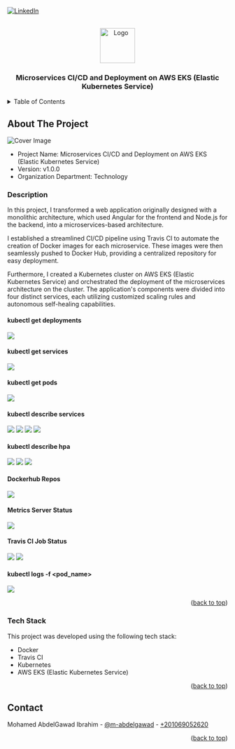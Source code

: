 <a name="readme-top"></a>

[![LinkedIn][linkedin-shield]][linkedin-url]



<!-- PROJECT LOGO -->
<br />
<div align="center">
  <img src="readme_files/logo.png" alt="Logo" width="80" height="80">
  <h3 align="center">Microservices CI/CD and Deployment on AWS EKS (Elastic Kubernetes Service)</h3>
</div>



<!-- TABLE OF CONTENTS -->
<details>
  <summary>Table of Contents</summary>
  <ol>
    <li>
      <a href="#about-the-project">About The Project</a>
      <ul>
        <li><a href="#description">Description</a></li>
        <li><a href="#tech-stack">Tech Stack</a></li>
      </ul>
    </li>
    <li><a href="#contact">Contact</a></li>
  </ol>
</details>



<!-- ABOUT THE PROJECT -->
## About The Project

<img src="readme_files/cover.jpg" alt="Cover Image">

* Project Name: Microservices CI/CD and Deployment on AWS EKS (Elastic Kubernetes Service)
* Version: v1.0.0
* Organization Department: Technology


### Description

In this project, I transformed a web application originally designed with a 
monolithic architecture, which used Angular for the frontend and Node.js 
for the backend, into a microservices-based architecture.

I established a streamlined CI/CD pipeline using Travis CI to automate the 
creation of Docker images for each microservice. These images were then 
seamlessly pushed to Docker Hub, providing a centralized repository for 
easy deployment.

Furthermore, I created a Kubernetes cluster on 
AWS EKS (Elastic Kubernetes Service) and orchestrated the deployment of the 
microservices architecture on the cluster. The application's components were 
divided into four distinct services, each utilizing customized scaling 
rules and autonomous self-healing capabilities.

#### kubectl get deployments
<img src="screenshots/kubectl_get_deployments.jpg">

#### kubectl get services
<img src="screenshots/kubectl_get_services.jpg">

#### kubectl get pods
<img src="screenshots/kubectl_get_pods.jpg">

#### kubectl describe services
<img src="screenshots/kubectl_describe_services_1.jpg">
<img src="screenshots/kubectl_describe_services_2.jpg">
<img src="screenshots/kubectl_describe_services_3.jpg">
<img src="screenshots/kubectl_describe_services_4.jpg">

#### kubectl describe hpa
<img src="screenshots/kubectl_describe_hpa_1.jpg">
<img src="screenshots/kubectl_describe_hpa_2.jpg">
<img src="screenshots/kubectl_describe_hpa_3.jpg">

#### Dockerhub Repos
<img src="screenshots/dockerhub_repos.jpg">

#### Metrics Server Status
<img src="screenshots/metrics_server.jpg">

#### Travis CI Job Status
<img src="screenshots/travis_ci_1.jpg">
<img src="screenshots/travis_ci_2.jpg">

#### kubectl logs -f <pod_name>
<img src="screenshots/kubectl_logs_podname.jpg">

<p align="right">(<a href="#readme-top">back to top</a>)</p>

### Tech Stack

This project was developed using the following tech stack:

* Docker
* Travis CI
* Kubernetes
* AWS EKS (Elastic Kubernetes Service)

<p align="right">(<a href="#readme-top">back to top</a>)</p>


<!-- CONTACT -->
## Contact

Mohamed AbdelGawad Ibrahim - [@m-abdelgawad](https://www.linkedin.com/in/m-abdelgawad/) - <a href="tel:+201069052620">+201069052620</a>

<p align="right">(<a href="#readme-top">back to top</a>)</p>


<!-- MARKDOWN LINKS & IMAGES -->
<!-- https://www.markdownguide.org/basic-syntax/#reference-style-links -->
[linkedin-shield]: https://img.shields.io/badge/-LinkedIn-black.svg?style=for-the-badge&logo=linkedin&colorB=555
[linkedin-url]: https://www.linkedin.com/in/m-abdelgawad/
